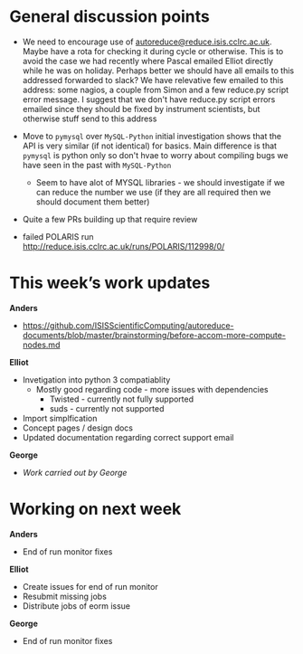 General discussion points
=========================

* We need to encourage use of autoreduce@reduce.isis.cclrc.ac.uk. Maybe have a rota for checking it during cycle or otherwise. This is to avoid the case we had recently where Pascal emailed Elliot directly while he was on holiday. Perhaps better we should have all emails to this addressed forwarded to slack? We have relevative few emailed to this address: some nagios, a couple from Simon and a few reduce.py script error message. I suggest that we don't have reduce.py script errors emailed since they should be fixed by instrument scientists, but otherwise stuff send to this address 

* Move to `pymysql` over `MySQL-Python` initial investigation shows that the API is very similar (if not identical) for basics. Main difference is that `pymysql` is python only so don't hvae to worry about compiling bugs we have seen in the past with `MySQL-Python`
  * Seem to have alot of MYSQL libraries - we should investigate if we can reduce the number we use (if they are all required then we should document them better)

* Quite a few PRs building up that require review

* failed POLARIS run http://reduce.isis.cclrc.ac.uk/runs/POLARIS/112998/0/

This week’s work updates
========================

**Anders**
* https://github.com/ISISScientificComputing/autoreduce-documents/blob/master/brainstorming/before-accom-more-compute-nodes.md 

**Elliot**
* Invetigation into python 3 compatiablity
  * Mostly good regarding code - more issues with dependencies
    * Twisted - currently not fully supported
    * suds - currently not supported
* Import simplfication
* Concept pages / design docs
* Updated documentation regarding correct support email

**George**
* *Work carried out by George*

Working on next week
====================

**Anders**
* End of run monitor fixes

**Elliot**
* Create issues for end of run monitor
* Resubmit missing jobs
* Distribute jobs of eorm issue

**George**
* End of run monitor fixes

